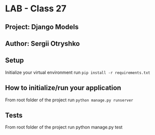 # LAB - Class 27

## Project: Django Models

## Author: Sergii Otryshko

## Setup

Initialize your virtual environment
run `pip install -r requirements.txt`

## How to initialize/run your application

From root folder of the project run `python manage.py runserver`

## Tests

From root folder of the project run python manage.py test
